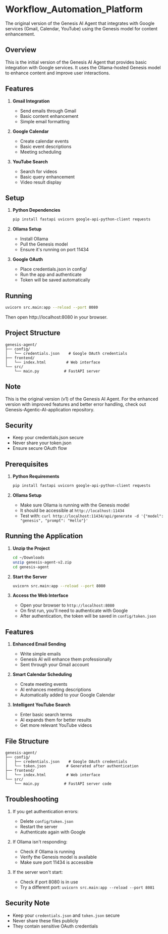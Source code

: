 # Workflow_Automation_Platform

The original version of the Genesis AI Agent that integrates with Google services (Gmail, Calendar, YouTube) using the Genesis model for content enhancement.

## Overview

This is the initial version of the Genesis AI Agent that provides basic integration with Google services. It uses the Ollama-hosted Genesis model to enhance content and improve user interactions.

## Features

1. **Gmail Integration**
   - Send emails through Gmail
   - Basic content enhancement
   - Simple email formatting

2. **Google Calendar**
   - Create calendar events
   - Basic event descriptions
   - Meeting scheduling

3. **YouTube Search**
   - Search for videos
   - Basic query enhancement
   - Video result display

## Setup

1. **Python Dependencies**
   ```bash
   pip install fastapi uvicorn google-api-python-client requests
   ```

2. **Ollama Setup**
   - Install Ollama
   - Pull the Genesis model
   - Ensure it's running on port 11434

3. **Google OAuth**
   - Place credentials.json in config/
   - Run the app and authenticate
   - Token will be saved automatically

## Running

```bash
uvicorn src.main:app --reload --port 8080
```

Then open http://localhost:8080 in your browser.

## Project Structure

```
genesis-agent/
├── config/
│   └── credentials.json    # Google OAuth credentials
├── frontend/
│   └── index.html         # Web interface
└── src/
    └── main.py           # FastAPI server
```

## Note

This is the original version (v1) of the Genesis AI Agent. For the enhanced version with improved features and better error handling, check out Genesis-Agentic-AI-application repository.

## Security

- Keep your credentials.json secure
- Never share your token.json
- Ensure secure OAuth flow

## Prerequisites

1. **Python Requirements**
   ```bash
   pip install fastapi uvicorn google-api-python-client requests
   ```

2. **Ollama Setup**
   - Make sure Ollama is running with the Genesis model
   - It should be accessible at `http://localhost:11434`
   - Test with: `curl http://localhost:11434/api/generate -d '{"model": "genesis", "prompt": "Hello"}'`

## Running the Application

1. **Unzip the Project**
   ```bash
   cd ~/Downloads
   unzip genesis-agent-v2.zip
   cd genesis-agent
   ```

2. **Start the Server**
   ```bash
   uvicorn src.main:app --reload --port 8080
   ```

3. **Access the Web Interface**
   - Open your browser to `http://localhost:8080`
   - On first run, you'll need to authenticate with Google
   - After authentication, the token will be saved in `config/token.json`

## Features

1. **Enhanced Email Sending**
   - Write simple emails
   - Genesis AI will enhance them professionally
   - Sent through your Gmail account

2. **Smart Calendar Scheduling**
   - Create meeting events
   - AI enhances meeting descriptions
   - Automatically added to your Google Calendar

3. **Intelligent YouTube Search**
   - Enter basic search terms
   - AI expands them for better results
   - Get more relevant YouTube videos

## File Structure
```
genesis-agent/
├── config/
│   ├── credentials.json    # Google OAuth credentials
│   └── token.json         # Generated after authentication
├── frontend/
│   └── index.html         # Web interface
└── src/
    └── main.py           # FastAPI server code
```

## Troubleshooting

1. If you get authentication errors:
   - Delete `config/token.json`
   - Restart the server
   - Authenticate again with Google

2. If Ollama isn't responding:
   - Check if Ollama is running
   - Verify the Genesis model is available
   - Make sure port 11434 is accessible

3. If the server won't start:
   - Check if port 8080 is in use
   - Try a different port: `uvicorn src.main:app --reload --port 8081`

## Security Note
- Keep your `credentials.json` and `token.json` secure
- Never share these files publicly
- They contain sensitive OAuth credentials
